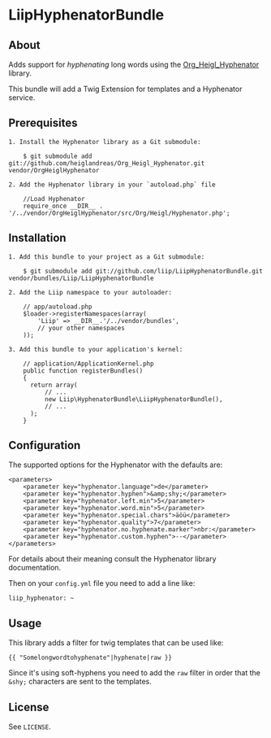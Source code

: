 # LiipHyphenatorBundle #

## About ##

Adds support for _hyphenating_ long words using the [Org_Heigl_Hyphenator](https://github.com/heiglandreas/Org_Heigl_Hyphenator) library. 

This bundle will add a Twig Extension for templates and a Hyphenator service.

## Prerequisites ##

    1. Install the Hyphenator library as a Git submodule:

        $ git submodule add git://github.com/heiglandreas/Org_Heigl_Hyphenator.git vendor/OrgHeiglHyphenator

    2. Add the Hyphenator library in your `autoload.php` file

        //Load Hyphenator
        require_once __DIR__ . '/../vendor/OrgHeiglHyphenator/src/Org/Heigl/Hyphenator.php';

## Installation ##

    1. Add this bundle to your project as a Git submodule:

        $ git submodule add git://github.com/liip/LiipHyphenatorBundle.git vendor/bundles/Liip/LiipHyphenatorBundle

    2. Add the Liip namespace to your autoloader:

        // app/autoload.php
        $loader->registerNamespaces(array(
            'Liip' => __DIR__.'/../vendor/bundles',
            // your other namespaces
        ));

    3. Add this bundle to your application's kernel:

        // application/ApplicationKernel.php
        public function registerBundles()
        {
          return array(
              // ...
              new Liip\HyphenatorBundle\LiipHyphenatorBundle(),
              // ...
          );
        }

## Configuration ##

The supported options for the Hyphenator with the defaults are:

    <parameters>
        <parameter key="hyphenator.language">de</parameter>
        <parameter key="hyphenator.hyphen">&amp;shy;</parameter>
        <parameter key="hyphenator.left.min">5</parameter>
        <parameter key="hyphenator.word.min">5</parameter>
        <parameter key="hyphenator.special.chars">äöü</parameter>
        <parameter key="hyphenator.quality">7</parameter>
        <parameter key="hyphenator.no.hyphenate.marker">nbr:</parameter>
        <parameter key="hyphenator.custom.hyphen">--</parameter>
    </parameters>

For details about their meaning consult the Hyphenator library documentation.

Then on your `config.yml` file you need to add a line like:

    liip_hyphenator: ~

## Usage ##

This library adds a filter for twig templates that can be used like:

    {{ "Somelongwordtohyphenate"|hyphenate|raw }}

Since it's using soft-hyphens you need to add the `raw` filter in order that the `&shy;` characters are sent to the templates.

## License ##

See `LICENSE`.